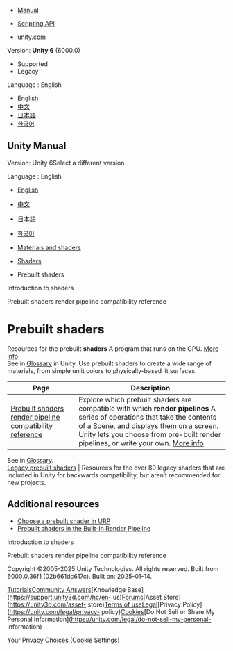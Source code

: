 [](https://docs.unity3d.com)

  * [Manual](../Manual/index.html)
  * [Scripting API](../ScriptReference/index.html)

  * [unity.com](https://unity.com/)

Version: **Unity 6** (6000.0)

  * Supported
  * Legacy

Language : English

  * [English](/Manual/shader-built-in-landing.html)
  * [中文](/cn/current/Manual/shader-built-in-landing.html)
  * [日本語](/ja/current/Manual/shader-built-in-landing.html)
  * [한국어](/kr/current/Manual/shader-built-in-landing.html)

[](https://docs.unity3d.com)

## Unity Manual

Version: Unity 6Select a different version

Language : English

  * [English](/Manual/shader-built-in-landing.html)
  * [中文](/cn/current/Manual/shader-built-in-landing.html)
  * [日本語](/ja/current/Manual/shader-built-in-landing.html)
  * [한국어](/kr/current/Manual/shader-built-in-landing.html)

  * [Materials and shaders](materials-and-shaders.html)
  * [Shaders](Shaders.html)
  * Prebuilt shaders

[](shader-introduction.html)

Introduction to shaders

[](shader-built-in.html)

Prebuilt shaders render pipeline compatibility reference

# Prebuilt shaders

Resources for the prebuilt **shaders** A program that runs on the GPU. [More
info](Shaders.html)  
See in [Glossary](Glossary.html#Shader) in Unity. Use prebuilt shaders to
create a wide range of materials, from simple unlit colors to physically-based
lit surfaces.

Page | Description  
---|---  
[Prebuilt shaders render pipeline compatibility reference](shader-built-in.html) | Explore which prebuilt shaders are compatible with which **render pipelines** A series of operations that take the contents of a Scene, and displays them on a screen. Unity lets you choose from pre-built render pipelines, or write your own. [More info](render-pipelines.html)  
See in [Glossary](Glossary.html#Renderpipeline).  
[Legacy prebuilt shaders](Built-inShaderGuide.html) | Resources for the over 80 legacy shaders that are included in Unity for backwards compatibility, but aren’t recommended for new projects.  
  
## Additional resources

  * [Choose a prebuilt shader in URP](urp/shaders-in-universalrp-choose.html)
  * [Prebuilt shaders in the Built-In Render Pipeline](shader-built-in-birp.html)

[](shader-introduction.html)

Introduction to shaders

[](shader-built-in.html)

Prebuilt shaders render pipeline compatibility reference

Copyright ©2005-2025 Unity Technologies. All rights reserved. Built from
6000.0.36f1 (02b661dc617c). Built on: 2025-01-14.

[Tutorials](https://learn.unity.com/)[Community
Answers](https://answers.unity3d.com)[Knowledge
Base](https://support.unity3d.com/hc/en-
us)[Forums](https://forum.unity3d.com)[Asset Store](https://unity3d.com/asset-
store)[Terms of
use](https://docs.unity3d.com/Manual/TermsOfUse.html)[Legal](https://unity.com/legal)[Privacy
Policy](https://unity.com/legal/privacy-
policy)[Cookies](https://unity.com/legal/cookie-policy)[Do Not Sell or Share
My Personal Information](https://unity.com/legal/do-not-sell-my-personal-
information)

[Your Privacy Choices (Cookie Settings)](javascript:void\(0\);)

